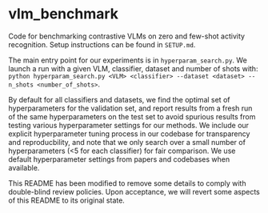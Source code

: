 # vlm_benchmark
Code for benchmarking contrastive VLMs on zero and few-shot activity recognition. Setup instructions can be found in `SETUP.md`.

The main entry point for our experiments is in `hyperparam_search.py`. We launch a run with a given VLM, classifier, dataset and number of shots with:
`python hyperparam_search.py <VLM> <classifier> --dataset <dataset> --n_shots <number_of_shots>`.  

By default for all classifiers and datasets, we find the optimal set of hyperparameters for the validation set, and report results from a fresh run of the same hyperparameters on the test set to avoid spurious results from testing various hyperparameter settings for our methods.  We include our explicit hyperparameter tuning process in our codebase for transparency and reproducbility, and note that we only search over a small number of hyperparameters (<5 for each classifier) for fair comparison.  We use default hyperparameter settings from papers and codebases when available.

This README has been modified to remove some details to comply with double-blind review policies. Upon acceptance, we will revert some aspects of this README to its original state. 
